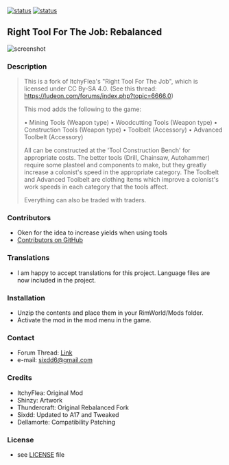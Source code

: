 [![status](https://img.shields.io/badge/A17-working-brightgreen.svg)](https://github.com/Sixdd6/Right-Tool-for-the-Job-Rebalanced/releases/tag/0.17.1.17) [![status](https://img.shields.io/badge/B18-working-brightgreen.svg)](https://github.com/Sixdd6/Right-Tool-for-the-Job-Rebalanced/releases/tag/0.18.1.0)
## Right Tool For The Job: Rebalanced

![screenshot](https://image.ibb.co/j1RoHa/preview.png)

### Description
>This is a fork of ItchyFlea's "Right Tool For The Job", which is licensed under CC By-SA 4.0.
>  	(See this thread: https://ludeon.com/forums/index.php?topic=6666.0)
> 
> This mod adds the following to the game:
> 
> • Mining Tools (Weapon type)
> • Woodcutting Tools (Weapon type)
> • Construction Tools (Weapon type)
> • Toolbelt (Accessory)
> • Advanced Toolbelt (Accessory)
>
> All can be constructed at the 'Tool Construction Bench' for appropriate costs. The better tools (Drill, Chainsaw, Autohammer) require some plasteel and components to make, but they greatly increase a colonist's speed in the appropriate category.
> The Toolbelt and Advanced Toolbelt are clothing items which improve a colonist's work speeds in each category that the tools affect.
> 
> Everything can also be traded with traders.
> 

### Contributors 
- Oken for the idea to increase yields when using tools
- [Contributors on GitHub](https://github.com/Sixdd6/Right-Tool-for-the-Job-Rebalanced/graphs/contributors) 

### Translations 
- I am happy to accept translations for this project. Language files are now included in the project. 

### Installation 
- Unzip the contents and place them in your RimWorld/Mods folder. 
- Activate the mod in the mod menu in the game. 
 
### Contact 
- Forum Thread: [Link](https://ludeon.com/forums/index.php?topic=33092.0) 
- e-mail: [sixdd6@gmail.com](sixdd6@gmail.com) 
 
### Credits 
- ItchyFlea: Original Mod 
- Shinzy: Artwork 
- Thundercraft: Original Rebalanced Fork 
- Sixdd: Updated to A17 and Tweaked 
- Dellamorte: Compatibility Patching
 
### License 
- see [LICENSE](https://github.com/Sixdd6/Right-Tool-for-the-Job-Rebalanced/blob/master/LICENSE.md) file 

